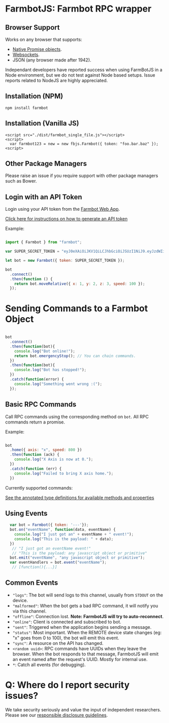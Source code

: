# FarmbotJS: Farmbot RPC wrapper

## Browser Support

Works on any browser that supports:

 * [Native Promise objects](http://caniuse.com/#feat=promises).
 * [Websockets](http://caniuse.com/#feat=websockets).
 * JSON (any browser made after 1942).

Independant developers have reported success when using FarmBotJS in a Node environment, but we do not test against Node based setups. Issue reports related to NodeJS are highly appreciated.

## Installation (NPM)

```
npm install farmbot
```

## Installation (Vanilla JS)

```
<script src="./dist/farmbot_single_file.js"></script>
<script>
  var farmbot123 = new = new fbjs.Farmbot({ token: "foo.bar.baz" });
<script>
```

## Other Package Managers

Please raise an issue if you require support with other package managers such as Bower.

## Login with an API Token

Login using your API token from the [Farmbot Web App](http://my.farmbot.io).

[Click here for instructions on how to generate an API token](https://github.com/FarmBot/farmbot-web-app#generating-an-api-token)

Example:

```javascript

import { Farmbot } from "farmbot";

var SUPER_SECRET_TOKEN = "eyJ0eXAiOiJKV1QiLCJhbGciOiJSUzI1NiJ9.eyJzdWIiOiJ0ZXN0MTIzQHRlc3QuY29tIiwiaWF0IjoxNDU5MTA5NzI4LCJqdGkiOiI5MjJhNWEwZC0wYjNhLTQ3NjctOTMxOC0xZTQxYWU2MDAzNTIiLCJpc3MiOiJodHRwOi8vbG9jYWxob3N0OjMwMDAvIiwiZXhwIjoxNDU5NDU1MzI4LCJtcXR0IjoibG9jYWxob3N0IiwiYm90IjoiYWE3YmIzN2YtNWJhMy00NjU0LWIyZTQtNThlZDU3NDY1MDhjIn0.KpkNGR9YH68AF3iHP48GormqXzspBJrDGm23aMFGyL_eRIN8iKzy4gw733SaJgFjmebJOqZkz3cly9P5ZpCKwlaxAyn9RvfjQgFcUK0mywWAAvKp5lHfOFLhBBGICTW1r4HcZBgY1zTzVBw4BqS4zM7Y0BAAsflYRdl4dDRG_236p9ETCj0MSYxFagfLLLq0W63943jSJtNwv_nzfqi3TTi0xASB14k5vYMzUDXrC-Z2iBdgmwAYUZUVTi2HsfzkIkRcTZGE7l-rF6lvYKIiKpYx23x_d7xGjnQb8hqbDmLDRXZJnSBY3zGY7oEURxncGBMUp4F_Yaf3ftg4Ry7CiA";

let bot = new Farmbot({ token: SUPER_SECRET_TOKEN });

bot
  .connect()
  .then(function () {
    return bot.moveRelative({ x: 1, y: 2, z: 3, speed: 100 });
  });

```

# Sending Commands to a Farmbot Object

```javascript

bot
  .connect()
  .then(function(bot){
    console.log("Bot online!");
    return bot.emergencyStop(); // You can chain commands.
  })
  .then(function(bot){
    console.log("Bot has stopped!");
  })
  .catch(function(error) {
    console.log("Something went wrong :(");
  });

```

## Basic RPC Commands

Call RPC commands using the corresponding method on `bot`. All RPC commands return a promise.

Example:

```javascript

bot
  .home({ axis: "x", speed: 800 })
  .then(function (ack) {
    console.log("X Axis is now at 0.");
  })
  .catch(function (err) {
    console.log("Failed to bring X axis home.");
  })

```

Currently supported commands:

[See the annotated type definitions for available methods and properties](https://github.com/FarmBot/farmbot-js/blob/master/dist/farmbot.d.ts#L24)

## Using Events

```javascript
  var bot = Farmbot({ token: '---'});
  bot.on("eventName", function(data, eventName) {
    console.log("I just got an" + eventName + " event!");
    console.log("This is the payload: " + data);
  })
   // "I just got an eventName event!"
   // "This is the payload: any javascript object or primitive"
  bot.emit("eventName", "any javascript object or primitive");
  var eventHandlers = bot.event("eventName");
   // [function(){...}]
```

## Common Events

 * `"logs"`: The bot will send logs to this channel, usually from `STDOUT` on the device.
 * `"malformed"`: When the bot gets a bad RPC command, it will notify you via this channel.
 * `"offline"`: Connection lost. **Note: FarmbotJS will try to auto-reconnect**.
 * `"online"`: Client is connected and subscribed to bot.
 * `"sent"`: Triggered when the application begins sending a message.
 * `"status"`: Most important. When the REMOTE device state changes (eg: "x" goes from 0 to 100), the bot will emit this event.
 * `"sync"`: A resource on the API has changed.
 * `<random uuid>`: RPC commands have UUIDs when they leave the browser. When the bot responds to that message, FarmbotJS will emit an event named after the request's UUID. Mostly for internal use.
 * `*`: Catch all events (for debugging).

# Q: Where do I report security issues?

We take security seriously and value the input of independent researchers. Please see our [responsible disclosure guidelines](https://farm.bot/responsible-disclosure-of-security-vulnerabilities/).

